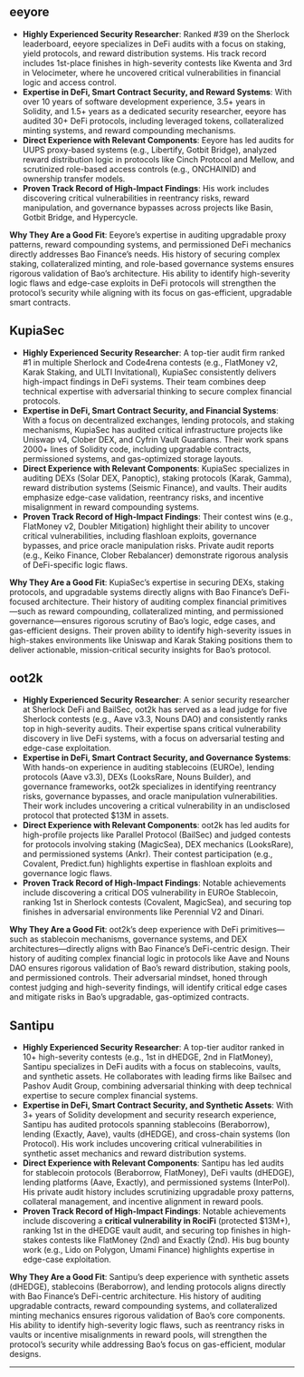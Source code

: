 ## eeyore  

- **Highly Experienced Security Researcher**: Ranked #39 on the Sherlock leaderboard, eeyore specializes in DeFi audits with a focus on staking, yield protocols, and reward distribution systems. His track record includes 1st-place finishes in high-severity contests like Kwenta and 3rd in Velocimeter, where he uncovered critical vulnerabilities in financial logic and access control.  
- **Expertise in DeFi, Smart Contract Security, and Reward Systems**: With over 10 years of software development experience, 3.5+ years in Solidity, and 1.5+ years as a dedicated security researcher, eeyore has audited 30+ DeFi protocols, including leveraged tokens, collateralized minting systems, and reward compounding mechanisms.  
- **Direct Experience with Relevant Components**: Eeyore has led audits for UUPS proxy-based systems (e.g., Libertify, Gotbit Bridge), analyzed reward distribution logic in protocols like Cinch Protocol and Mellow, and scrutinized role-based access controls (e.g., ONCHAINID) and ownership transfer models.  
- **Proven Track Record of High-Impact Findings**: His work includes discovering critical vulnerabilities in reentrancy risks, reward manipulation, and governance bypasses across projects like Basin, Gotbit Bridge, and Hypercycle.  

**Why They Are a Good Fit**: Eeyore’s expertise in auditing upgradable proxy patterns, reward compounding systems, and permissioned DeFi mechanics directly addresses Bao Finance’s needs. His history of securing complex staking, collateralized minting, and role-based governance systems ensures rigorous validation of Bao’s architecture. His ability to identify high-severity logic flaws and edge-case exploits in DeFi protocols will strengthen the protocol’s security while aligning with its focus on gas-efficient, upgradable smart contracts.


## KupiaSec  

- **Highly Experienced Security Researcher**: A top-tier audit firm ranked #1 in multiple Sherlock and Code4rena contests (e.g., FlatMoney v2, Karak Staking, and ULTI Invitational), KupiaSec consistently delivers high-impact findings in DeFi systems. Their team combines deep technical expertise with adversarial thinking to secure complex financial protocols.  
- **Expertise in DeFi, Smart Contract Security, and Financial Systems**: With a focus on decentralized exchanges, lending protocols, and staking mechanisms, KupiaSec has audited critical infrastructure projects like Uniswap v4, Clober DEX, and Cyfrin Vault Guardians. Their work spans 2000+ lines of Solidity code, including upgradable contracts, permissioned systems, and gas-optimized storage layouts.  
- **Direct Experience with Relevant Components**: KupiaSec specializes in auditing DEXs (Solar DEX, Panoptic), staking protocols (Karak, Gamma), reward distribution systems (Seismic Finance), and vaults. Their audits emphasize edge-case validation, reentrancy risks, and incentive misalignment in reward compounding systems.  
- **Proven Track Record of High-Impact Findings**: Their contest wins (e.g., FlatMoney v2, Doubler Mitigation) highlight their ability to uncover critical vulnerabilities, including flashloan exploits, governance bypasses, and price oracle manipulation risks. Private audit reports (e.g., Keiko Finance, Clober Rebalancer) demonstrate rigorous analysis of DeFi-specific logic flaws.  

**Why They Are a Good Fit**: KupiaSec’s expertise in securing DEXs, staking protocols, and upgradable systems directly aligns with Bao Finance’s DeFi-focused architecture. Their history of auditing complex financial primitives—such as reward compounding, collateralized minting, and permissioned governance—ensures rigorous scrutiny of Bao’s logic, edge cases, and gas-efficient designs. Their proven ability to identify high-severity issues in high-stakes environments like Uniswap and Karak Staking positions them to deliver actionable, mission-critical security insights for Bao’s protocol.



## oot2k  

- **Highly Experienced Security Researcher**: A senior security researcher at Sherlock DeFi and BailSec, oot2k has served as a lead judge for five Sherlock contests (e.g., Aave v3.3, Nouns DAO) and consistently ranks top in high-severity audits. Their expertise spans critical vulnerability discovery in live DeFi systems, with a focus on adversarial testing and edge-case exploitation.  
- **Expertise in DeFi, Smart Contract Security, and Governance Systems**: With hands-on experience in auditing stablecoins (EUROe), lending protocols (Aave v3.3), DEXs (LooksRare, Nouns Builder), and governance frameworks, oot2k specializes in identifying reentrancy risks, governance bypasses, and oracle manipulation vulnerabilities. Their work includes uncovering a critical vulnerability in an undisclosed protocol that protected $13M in assets.  
- **Direct Experience with Relevant Components**: oot2k has led audits for high-profile projects like Parallel Protocol (BailSec) and judged contests for protocols involving staking (MagicSea), DEX mechanics (LooksRare), and permissioned systems (Ankr). Their contest participation (e.g., Covalent, Predict.fun) highlights expertise in flashloan exploits and governance logic flaws.  
- **Proven Track Record of High-Impact Findings**: Notable achievements include discovering a critical DOS vulnerability in EUROe Stablecoin, ranking 1st in Sherlock contests (Covalent, MagicSea), and securing top finishes in adversarial environments like Perennial V2 and Dinari.  

**Why They Are a Good Fit**: oot2k’s deep experience with DeFi primitives—such as stablecoin mechanisms, governance systems, and DEX architectures—directly aligns with Bao Finance’s DeFi-centric design. Their history of auditing complex financial logic in protocols like Aave and Nouns DAO ensures rigorous validation of Bao’s reward distribution, staking pools, and permissioned controls. Their adversarial mindset, honed through contest judging and high-severity findings, will identify critical edge cases and mitigate risks in Bao’s upgradable, gas-optimized contracts.


## Santipu  

- **Highly Experienced Security Researcher**: A top-tier auditor ranked in 10+ high-severity contests (e.g., 1st in dHEDGE, 2nd in FlatMoney), Santipu specializes in DeFi audits with a focus on stablecoins, vaults, and synthetic assets. He collaborates with leading firms like Bailsec and Pashov Audit Group, combining adversarial thinking with deep technical expertise to secure complex financial systems.  
- **Expertise in DeFi, Smart Contract Security, and Synthetic Assets**: With 3+ years of Solidity development and security research experience, Santipu has audited protocols spanning stablecoins (Beraborrow), lending (Exactly, Aave), vaults (dHEDGE), and cross-chain systems (Ion Protocol). His work includes uncovering critical vulnerabilities in synthetic asset mechanics and reward distribution systems.  
- **Direct Experience with Relevant Components**: Santipu has led audits for stablecoin protocols (Beraborrow, FlatMoney), DeFi vaults (dHEDGE), lending platforms (Aave, Exactly), and permissioned systems (InterPol). His private audit history includes scrutinizing upgradable proxy patterns, collateral management, and incentive alignment in reward pools.  
- **Proven Track Record of High-Impact Findings**: Notable achievements include discovering a **critical vulnerability in RociFi** (protected $13M+), ranking 1st in the dHEDGE vault audit, and securing top finishes in high-stakes contests like FlatMoney (2nd) and Exactly (2nd). His bug bounty work (e.g., Lido on Polygon, Umami Finance) highlights expertise in edge-case exploitation.  

**Why They Are a Good Fit**: Santipu’s deep experience with synthetic assets (dHEDGE), stablecoins (Beraborrow), and lending protocols aligns directly with Bao Finance’s DeFi-centric architecture. His history of auditing upgradable contracts, reward compounding systems, and collateralized minting mechanics ensures rigorous validation of Bao’s core components. His ability to identify high-severity logic flaws, such as reentrancy risks in vaults or incentive misalignments in reward pools, will strengthen the protocol’s security while addressing Bao’s focus on gas-efficient, modular designs.

---
